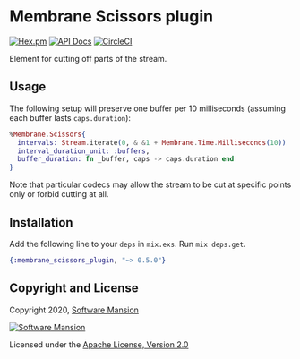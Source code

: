 # Membrane Scissors plugin

[![Hex.pm](https://img.shields.io/hexpm/v/membrane_scissors_plugin.svg)](https://hex.pm/packages/membrane_scissors_plugin)
[![API Docs](https://img.shields.io/badge/api-docs-yellow.svg?style=flat)](https://hexdocs.pm/membrane_scissors_plugin/)
[![CircleCI](https://circleci.com/gh/membraneframework/membrane_scissors_plugin.svg?style=svg)](https://circleci.com/gh/membraneframework/membrane_scissors_plugin)

Element for cutting off parts of the stream.

## Usage

The following setup will preserve one buffer per 10 milliseconds (assuming each buffer lasts `caps.duration`):

```elixir
%Membrane.Scissors{
  intervals: Stream.iterate(0, & &1 + Membrane.Time.Milliseconds(10)) |> Stream.map(&{&1, 1}),
  interval_duration_unit: :buffers,
  buffer_duration: fn _buffer, caps -> caps.duration end
}
```

Note that particular codecs may allow the stream to be cut at specific points only or forbid cutting at all.

## Installation

Add the following line to your `deps` in `mix.exs`. Run `mix deps.get`.

```elixir
{:membrane_scissors_plugin, "~> 0.5.0"}
```

## Copyright and License

Copyright 2020, [Software Mansion](https://swmansion.com/?utm_source=git&utm_medium=readme&utm_campaign=membrane_scissors_plugin)

[![Software Mansion](https://logo.swmansion.com/logo?color=white&variant=desktop&width=200&tag=membrane-github)](https://swmansion.com/?utm_source=git&utm_medium=readme&utm_campaign=membrane_scissors_plugin)

Licensed under the [Apache License, Version 2.0](LICENSE)
